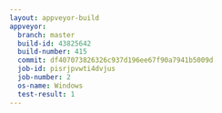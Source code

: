 ```yaml
---
layout: appveyor-build
appveyor:
  branch: master
  build-id: 43825642
  build-number: 415
  commit: df407073826326c937d196ee67f90a7941b5009d
  job-id: pisrjpvwti4dvjus
  job-number: 2
  os-name: Windows
  test-result: 1
---
```

